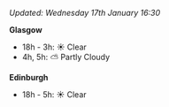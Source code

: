 *Updated: Wednesday 17th January 16:30*

**Glasgow**

* 18h - 3h: :sunny: Clear
* 4h, 5h: :partly_sunny: Partly Cloudy

**Edinburgh**

* 18h - 5h: :sunny: Clear
